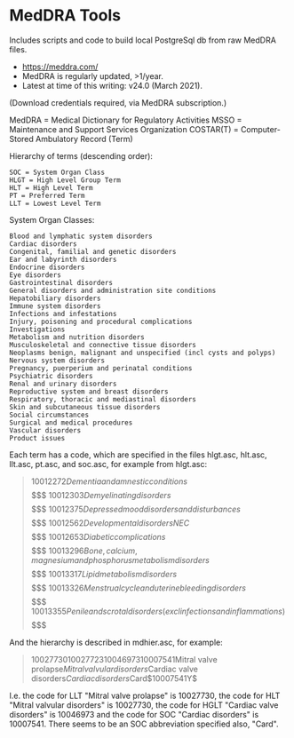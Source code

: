 # MedDRA Tools

Includes scripts and code to build local PostgreSql db from raw MedDRA files.

* <https://meddra.com/>
* MedDRA is regularly updated, &gt;1/year.
* Latest at time of this writing: v24.0 (March 2021).

(Download credentials required, via MedDRA subscription.)

MedDRA = Medical Dictionary for Regulatory Activities
MSSO = Maintenance and Support Services Organization
COSTAR(T) = Computer-Stored Ambulatory Record (Term)

Hierarchy of terms (descending order):

	SOC = System Organ Class
	HLGT = High Level Group Term
	HLT = High Level Term
	PT = Preferred Term
	LLT = Lowest Level Term

System Organ Classes:

	Blood and lymphatic system disorders
	Cardiac disorders
	Congenital, familial and genetic disorders
	Ear and labyrinth disorders
	Endocrine disorders
	Eye disorders
	Gastrointestinal disorders
	General disorders and administration site conditions
	Hepatobiliary disorders
	Immune system disorders
	Infections and infestations
	Injury, poisoning and procedural complications
	Investigations
	Metabolism and nutrition disorders
	Musculoskeletal and connective tissue disorders
	Neoplasms benign, malignant and unspecified (incl cysts and polyps)
	Nervous system disorders
	Pregnancy, puerperium and perinatal conditions
	Psychiatric disorders
	Renal and urinary disorders
	Reproductive system and breast disorders
	Respiratory, thoracic and mediastinal disorders
	Skin and subcutaneous tissue disorders
	Social circumstances
	Surgical and medical procedures
	Vascular disorders
	Product issues


Each term has a code, which are specified in the files hlgt.asc, hlt.asc,
llt.asc, pt.asc, and soc.asc, for example from hlgt.asc:

> 10012272$Dementia and amnestic conditions$$$$$$$$
> 10012303$Demyelinating disorders$$$$$$$$
> 10012375$Depressed mood disorders and disturbances$$$$$$$$
> 10012562$Developmental disorders NEC$$$$$$$$
> 10012653$Diabetic complications$$$$$$$$
> 10013296$Bone, calcium, magnesium and phosphorus metabolism disorders$$$$$$$$
> 10013317$Lipid metabolism disorders$$$$$$$$
> 10013326$Menstrual cycle and uterine bleeding disorders$$$$$$$$
> 10013355$Penile and scrotal disorders (excl infections and
> inflammations)$$$$$$$$

And the hierarchy is described in mdhier.asc, for example:


> 10027730$10027723$10046973$10007541$Mitral valve prolapse$Mitral valvular
> disorders$Cardiac valve disorders$Cardiac disorders$Card$$10007541$Y$

I.e. the code for LLT  "Mitral valve prolapse" is 10027730, the code for HLT
"Mitral valvular disorders" is 10027730, the code for HGLT "Cardiac valve
disorders" is 10046973 and the code for SOC "Cardiac disorders" is 10007541.
There seems to be an SOC abbreviation specified also, "Card".
